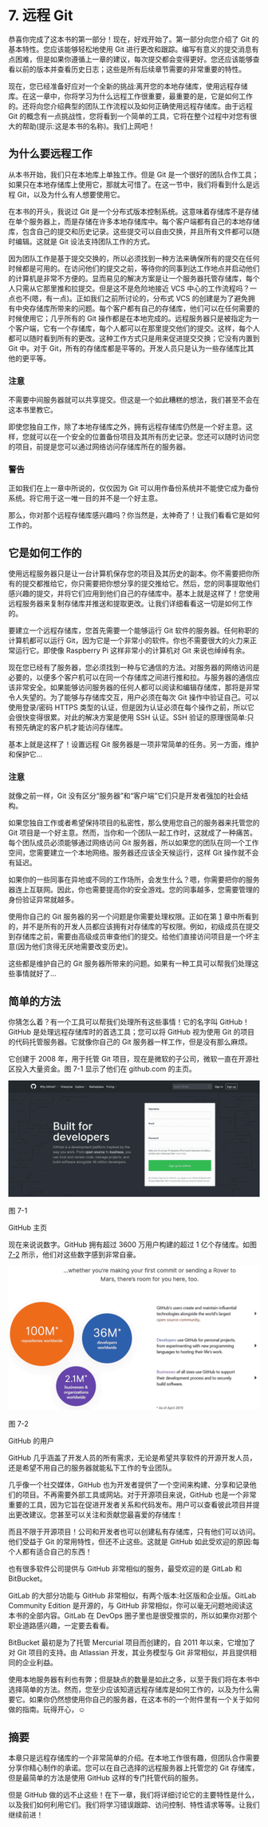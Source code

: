 # 7\. 远程 Git

恭喜你完成了这本书的第一部分！现在，好戏开始了。第一部分向您介绍了 Git 的基本特性。您应该能够轻松地使用 Git 进行更改和跟踪。编写有意义的提交消息有点困难，但是如果你遵循上一章的建议，每次提交都会变得更好。您还应该能够查看以前的版本并查看历史日志；这些是所有后续章节需要的非常重要的特性。

现在，您已经准备好应对一个全新的挑战:离开您的本地存储库，使用远程存储库。在这一章中，你将学习为什么远程工作很重要，最重要的是，它是如何工作的。还将向您介绍典型的团队工作流程以及如何正确使用远程存储库。由于远程 Git 的概念有一点挑战性，您将看到一个简单的工具，它将在整个过程中对您有很大的帮助(提示:这是本书的名称)。我们上网吧！

## 为什么要远程工作

从本书开始，我们只在本地库上单独工作。但是 Git 是一个很好的团队合作工具；如果只在本地存储库上使用它，那就太可惜了。在这一节中，我们将看到什么是远程 Git，以及为什么有人想要使用它。

在本书的开头，我说过 Git 是一个分布式版本控制系统。这意味着存储库不是存储在单个服务器上，而是存储在许多本地存储库中。每个客户端都有自己的本地存储库，包含自己的提交和历史记录。这些提交可以自由交换，并且所有文件都可以随时编辑。这就是 Git 设法支持团队工作的方式。

因为团队工作是基于提交交换的，所以必须找到一种方法来确保所有的提交在任何时候都是可用的。在访问他们的提交之前，等待你的同事到达工作地点并启动他们的计算机是非常不方便的。显而易见的解决方案是让一个服务器托管存储库，每个人只需从它那里推和拉提交。但是这不是危险地接近 VCS 中心的工作流程吗？一点也不(嗯，有一点)。正如我们之前所讨论的，分布式 VCS 的创建是为了避免拥有中央存储库所带来的问题。每个客户都有自己的存储库，他们可以在任何需要的时候使用它；几乎所有的 Git 操作都是在本地完成的。远程服务器只是被指定为一个客户端，它有一个存储库，每个人都可以在那里提交他们的提交。这样，每个人都可以随时看到所有的更改。这种工作方式只是用来促进提交交换；它没有内置到 Git 中。对于 Git，所有的存储库都是平等的。开发人员只是认为一些存储库比其他的更平等。

### 注意

不需要中间服务器就可以共享提交。但这是一个如此糟糕的想法，我们甚至不会在这本书里教它。

即使您独自工作，除了本地存储库之外，拥有远程存储库仍然是一个好主意。这样，您就可以在一个安全的位置备份项目及其所有历史记录。您还可以随时访问您的项目，前提是您可以通过网络访问存储库所在的服务器。

### 警告

正如我们在上一章中所说的，仅仅因为 Git 可以用作备份系统并不能使它成为备份系统。将它用于这一唯一目的并不是一个好主意。

那么，你对那个远程存储库感兴趣吗？你当然是，太神奇了！让我们看看它是如何工作的。

## 它是如何工作的

使用远程服务器只是让一台计算机保存您的项目及其历史的副本。你不需要把你所有的提交都推给它，你只需要把你想分享的提交推给它。然后，您的同事提取他们感兴趣的提交，并将它们应用到他们自己的存储库中。基本上就是这样了！您使用远程服务器来复制存储库并推送和提取更改。让我们详细看看这一切是如何工作的。

要建立一个远程存储库，您首先需要一个能够运行 Git 软件的服务器。任何称职的计算机都可以运行 Git，因为它是一个非常小的软件。你也不需要很大的火力来正常运行它。即使像 Raspberry Pi 这样非常小的计算机对 Git 来说也绰绰有余。

现在您已经有了服务器，您必须找到一种与它通信的方法。对服务器的网络访问是必要的，以便多个客户机可以在同一个存储库之间进行推和拉。与服务器的通信应该非常安全。如果能够访问服务器的任何人都可以阅读和编辑存储库，那将是非常令人失望的。为了能够与存储库交互，用户必须在每次 Git 操作中验证自己。可以使用登录/密码 HTTPS 类型的认证，但是因为认证必须在每个操作之前，所以它会很快变得很累。对此的解决方案是使用 SSH 认证。SSH 验证的原理很简单:只有预先确定的客户机才能访问存储库。

基本上就是这样了！设置远程 Git 服务器是一项非常简单的任务。另一方面，维护和保护它…

### 注意

就像之前一样，Git 没有区分“服务器”和“客户端”它们只是开发者强加的社会结构。

如果您独自工作或者希望保持项目的私密性，那么使用您自己的服务器来托管您的 Git 项目是一个好主意。然而，当你和一个团队一起工作时，这就成了一种痛苦。每个团队成员必须能够通过网络访问 Git 服务器，所以如果您的团队在同一个工作空间，您需要建立一个本地网络。服务器还应该全天候运行，这样 Git 操作就不会有延迟。

如果你的一些同事在异地或不同的工作场所，会发生什么？嗯，你需要把你的服务器连上互联网。因此，你也需要提高你的安全游戏。您的同事越多，您需要管理的身份验证异常就越多。

使用你自己的 Git 服务器的另一个问题是你需要处理权限。正如在第 [1](01.html) 章中所看到的，并不是所有的开发人员都应该拥有对存储库的写权限。例如，初级成员在提交到存储库之前，需要由高级成员审查他们的提交。给他们直接访问项目是一个坏主意(因为他们贪得无厌地需要改变历史)。

这些都是维护自己的 Git 服务器所带来的问题。如果有一种工具可以帮我们处理这些事情就好了…

## 简单的方法

你猜怎么着？有一个工具可以帮我们处理所有这些事情！它的名字叫 GitHub！GitHub 是处理远程存储库时的首选工具；您可以将 GitHub 视为使用 Git 的项目的代码托管服务器。它就像你自己的 Git 服务器一样工作，但是没有那么麻烦。

它创建于 2008 年，用于托管 Git 项目，现在是微软的子公司，微软一直在开源社区投入大量资金。图 7-1 显示了他们在 github.com 的主页。

![img/484631_1_En_7_Fig1_HTML.jpg](img/484631_1_En_7_Fig1_HTML.jpg)

图 7-1

GitHub 主页

现在来说说数字。GitHub 拥有超过 3600 万用户构建的超过 1 亿个存储库。如图 [7-2](#Fig2) 所示，他们对这些数字感到非常自豪。

![img/484631_1_En_7_Fig2_HTML.jpg](img/484631_1_En_7_Fig2_HTML.jpg)

图 7-2

GitHub 的用户

GitHub 几乎涵盖了开发人员的所有需求，无论是希望共享软件的开源开发人员，还是希望不用自己的服务器就能私下工作的专业团队。

几乎像一个社交媒体，GitHub 也为开发者提供了一个空间来构建、分享和记录他们的项目。不再需要外部工具或网站。对于开源项目来说，GitHub 也是一个非常重要的工具，因为它旨在促进开发者关系和代码发布。用户可以查看彼此项目并提出更改建议。您甚至可以关注和贡献您最喜爱的存储库！

而且不限于开源项目！公司和开发者也可以创建私有存储库，只有他们可以访问。他们受益于 Git 的常用特性，但还不止这些。这就是 GitHub 如此受欢迎的原因:每个人都有适合自己的东西！

也有很多软件公司提供与 GitHub 非常相似的服务，最受欢迎的是 GitLab 和 BitBucket。

GitLab 的大部分功能与 GitHub 非常相似，有两个版本:社区版和企业版。GitLab Community Edition 是开源的，与 GitHub 非常相似，你可以毫无问题地阅读这本书的全部内容。GitLab 在 DevOps 圈子里也是很受推崇的，所以如果你对那个职业道路感兴趣，一定要去看看。

BitBucket 最初是为了托管 Mercurial 项目而创建的，自 2011 年以来，它增加了对 Git 项目的支持。由 Atlassian 开发，其业务模型与 Git 非常相似，并且提供相同的企业利益。

使用本地服务器有利也有弊；但是缺点的数量是如此之多，以至于我们将在本书中选择简单的方法。然而，您至少应该知道远程存储库是如何工作的，以及为什么需要它。如果你仍然想使用你自己的服务器，在这本书的一个附件里有一个关于如何做的指南。玩得开心，☺

## 摘要

本章只是远程存储库的一个非常简单的介绍。在本地工作很有趣，但团队合作需要分享你精心制作的承诺。您可以在自己选择的远程服务器上托管您的 Git 存储库，但是最简单的方法是使用 GitHub 这样的专门托管代码的服务。

但是 GitHub 做的远不止这些！在下一章，我们将详细讨论它的主要特性是什么，以及我们如何利用它们。我们将学习错误跟踪、访问控制、特性请求等等。让我们继续前进！